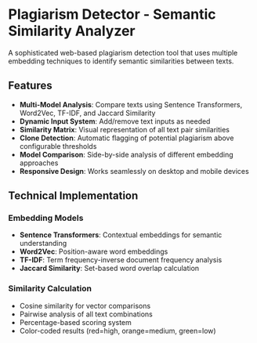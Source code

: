 # Plagiarism Detector - Semantic Similarity Analyzer

A sophisticated web-based plagiarism detection tool that uses multiple embedding techniques to identify semantic similarities between texts.

## Features

- **Multi-Model Analysis**: Compare texts using Sentence Transformers, Word2Vec, TF-IDF, and Jaccard Similarity
- **Dynamic Input System**: Add/remove text inputs as needed
- **Similarity Matrix**: Visual representation of all text pair similarities
- **Clone Detection**: Automatic flagging of potential plagiarism above configurable thresholds
- **Model Comparison**: Side-by-side analysis of different embedding approaches
- **Responsive Design**: Works seamlessly on desktop and mobile devices

## Technical Implementation

### Embedding Models
- **Sentence Transformers**: Contextual embeddings for semantic understanding
- **Word2Vec**: Position-aware word embeddings
- **TF-IDF**: Term frequency-inverse document frequency analysis
- **Jaccard Similarity**: Set-based word overlap calculation

### Similarity Calculation
- Cosine similarity for vector comparisons
- Pairwise analysis of all text combinations
- Percentage-based scoring system
- Color-coded results (red=high, orange=medium, green=low)


